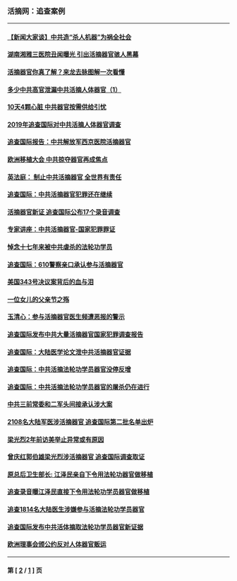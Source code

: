### 活摘网：追查案例
---
#### [【新闻大家谈】中共造“杀人机器”为祸全社会](../../pages/nf5880/n14056645.md?09160430) 
#### [湖南湘雅三医院丑闻曝光 引出活摘器官骇人黑幕](../../pages/nf5880/n14051847.md?09160430) 
#### [活摘器官你真了解？来龙去脉图解一次看懂](../../pages/nf5880/n13013820.md?09160430) 
#### [多少中共高官泄漏中共活摘人体器官（1）](../../pages/nf5880/n12671234.md?09160430) 
#### [10天4颗心脏 中共器官按需供给引忧](../../pages/nf5880/n12326366.md?09160430) 
#### [2019年追查国际对中共活摘人体器官调查](../../pages/nf5880/n11917733.md?09160430) 
#### [追查国际报告：中共解放军西京医院活摘器官](../../pages/nf5880/n11838359.md?09160430) 
#### [欧洲移植大会 中共掠夺器官再成焦点](../../pages/nf5880/n11538883.md?09160430) 
#### [英法庭： 制止中共活摘器官 全世界有责任](../../pages/nf5880/n11330691.md?09160430) 
#### [追查国际：中共活摘器官犯罪还在继续](../../pages/nf5880/n11218301.md?09160430) 
#### [活摘器官新证 追查国际公布17个录音调查](../../pages/nf5880/n10897744.md?09160430) 
#### [专家讲座：中共活摘器官-国家犯罪罪证](../../pages/nf5880/n8828153.md?09160430) 
#### [悼念十七年来被中共虐杀的法轮功学员](../../pages/nf5880/n8124823.md?09160430) 
#### [追查国际：610警察亲口承认参与活摘器官](../../pages/nf5880/n8109067.md?09160430) 
#### [美国343号决议案背后的血与泪](../../pages/nf5880/n8020684.md?09160430) 
#### [一位女儿的父亲节之殇](../../pages/nf5880/n8014122.md?09160430) 
#### [玉清心：参与活摘器官医生频遭恶报的警示](../../pages/nf5880/n4637546.md?09160430) 
#### [追查国际发布中共大量活摘器官国家犯罪调查报告](../../pages/nf5880/n4613428.md?09160430) 
#### [追查国际：大陆医学论文泄中共活摘器官证据](../../pages/nf5880/n4608794.md?09160430) 
#### [追查国际：中共活摘法轮功学员器官没停反增](../../pages/nf5880/n4584075.md?09160430) 
#### [追查国际：中共活摘法轮功学员器官的屠杀仍在进行](../../pages/nf5880/n4299154.md?09160430) 
#### [中共三前常委和二军头间接承认涉大案](../../pages/nf5880/n4286244.md?09160430) 
#### [2108名大陆军医涉活摘器官 追查国际第二批名单出炉](../../pages/nf5880/n4284769.md?09160430) 
#### [梁光烈2年前访美举止异常或有原因](../../pages/nf5880/n4279686.md?09160430) 
#### [曾庆红郭伯雄梁光烈涉活摘器官 追查国际调查取证](../../pages/nf5880/n4278462.md?09160430) 
#### [原总后卫生部长: 江泽民亲自下令用法轮功器官做移植](../../pages/nf5880/n4263864.md?09160430) 
#### [追查录音曝江泽民直接下令用法轮功学员器官做移植](../../pages/nf5880/n4261268.md?09160430) 
#### [追查1814名大陆医生涉嫌参与活摘法轮功学员器官](../../pages/nf5880/n4259055.md?09160430) 
#### [追查国际发布中共活体摘取法轮功学员器官新证据](../../pages/nf5880/n4258255.md?09160430) 
#### [欧洲理事会颁公约反对人体器官贩运](../../pages/nf5880/n4206955.md?09160430) 

---
#### 第 [ [2](./2.md?09160430) / [1](./1.md?09160430) ] 页
